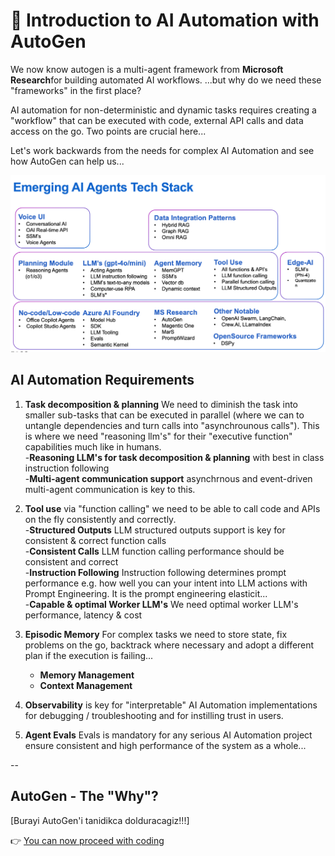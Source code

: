 # 🤖 Introduction to AI Automation with AutoGen  

We now know autogen is a multi-agent framework from **Microsoft Research**for building automated AI workflows.
...but why do we need these "frameworks" in the first place?

AI automation for non-deterministic and dynamic tasks requires creating a "workflow" that can be executed with code, external API calls and data access on the go. Two points are crucial here...

Let's work backwards from the needs for complex AI Automation and see how AutoGen can help us...


![AI Automation Tech Stack](../images/agent_tech_stack.png)

## AI Automation Requirements 

1. **Task decomposition & planning** We need to diminish the task into smaller sub-tasks that can be executed in parallel (where we can to untangle dependencies and turn calls into "asynchrounous calls"). This is where we need "reasoning llm's" for their "executive function" capabilities much like in humans. \
    -**Reasoning LLM's for task decomposition & planning** with  best in class instruction following \
    -**Multi-agent communication support**  asynchrnous and event-driven multi-agent communication is key to this. 
    
2. **Tool use** via "function calling" we need to be able to call code and APIs on the fly consistently and correctly. \
    -**Structured Outputs** LLM structured outputs support is key for consistent & correct function calls \
    -**Consistent Calls** LLM function calling performance should be consistent and correct \
    -**Instruction Following** Instruction following determines prompt performance e.g. how well you can your intent into LLM actions with Prompt Engineering. It is the prompt engineering elasticit... \
    -**Capable & optimal Worker LLM's** We need optimal worker LLM's performance, latency & cost 

3. **Episodic Memory** For complex tasks we need to store state, fix problems on the go, backtrack where necessary and adopt a different plan if the execution is failing... 
    - **Memory Management** 
    - **Context Management**

4. **Observability** is key for "interpretable" AI Automation implementations for debugging / troubleshooting and for instilling trust in users. 

5. **Agent Evals**  Evals is mandatory for any serious AI Automation project ensure consistent and high performance of the system as a whole...

--
## AutoGen - The "Why"? 
[Burayi AutoGen'i tanidikca dolduracagiz!!!]




👉 [You can now proceed with coding](./part1_autogen_codex.ipynb)